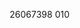 010 26067398<!DOCTYPE html>
<html lang="ar" dir="rtl">
<head>
    <meta charset="UTF-8">
    <title>كافيه الخديوي | المنيو</title>
    <meta name="viewport" content="width=device-width, initial-scale=1">
    <style>
        @import url('https://fonts.googleapis.com/css2?family=Cairo:wght@400;700&display=swap');

        body {
            font-family: 'Cairo', sans-serif;
            margin: 0;
            background: linear-gradient(to right, #d0f0fd, #f0faff);
            color: #01579b;
        }

        header {
            background-color: #03a9f4;
            color: #fff;
            text-align: center;
            padding: 40px 15px;
        }

        header h1 {
            margin: 0;
            font-size: 2.8rem;
        }

        header p {
            margin: 10px 0 0;
            font-size: 1.3rem;
            color: #e1f5fe;
        }

        .menu {
            max-width: 950px;
            margin: 40px auto;
            background: #ffffffee;
            backdrop-filter: blur(5px);
            box-shadow: 0 0 20px rgba(0,0,0,0.08);
            padding: 35px;
            border-radius: 16px;
        }

        .menu-section {
            margin-bottom: 50px;
        }

        .menu-section h2 {
            border-bottom: 3px solid #4dd0e1;
            padding-bottom: 10px;
            font-size: 2rem;
            color: #0288d1;
        }

        ul {
            list-style: none;
            padding: 0;
        }

        li {
            padding: 12px 0;
            font-size: 1.3rem;
            border-bottom: 1px dashed #b3e5fc;
            display: flex;
            justify-content: space-between;
        }

        .price {
            color: #0288d1;
            font-weight: bold;
        }

        footer {
            text-align: center;
            font-size: 0.95rem;
            color: #607d8b;
            padding: 25px;
        }
    </style>
</head>
<body>
    <header>
        <h1>كافيه الخديوي</h1>
        <p>منيو المشروبات</p>
    </header>

    <div class="menu">
        <div class="menu-section">
            <h2>☕ المشروبات الساخنة</h2>
            <ul>
                <li><span>كابتشينو</span><span class="price">25 جنيه</span></li>
                <li><span>لاتيه</span><span class="price">25 جنيه</span></li>
                <li><span>فلات وايت</span><span class="price"> 30 جنيه</span></li>
                <li><span>موكا</span><span class="price">25 جنيه</span></li>
                <li><span>نسكافيه</span><span class="price"> 25 جنيه</span></li>
                <li><span>شوكولاتة ساخنة</span><span class="price">30 جنيه</span></li>
                <li><span>أوريو ساخن</span><span class="price">35 جنيه</span></li>
                <li><span>كراميل ساخن</span><span class="price">30 جنيه</span></li>
                <li><span>قهوة أفريقية</span><span class="price">20 جنيه</span></li>
                <li><span>ماكياتو</span><span class="price">30 جنيه</span></li>
                <li><span>القهوة الأمريكية</span><span class="price">20 جنيه</span></li>
                <li><span>كون بانا</span><span class="price">40 جنيه</span></li>
                <li><span>أفوكاتو</span><span class="price">40 جنيه</span></li>
                <li><span>إسبريسو</span><span class="price">30 جنيه</span></li>
                <li><span>قهوة فرنسية</span><span class="price">25 جنيه</span></li>
                <li><span>قهوة بندق</span><span class="price">35 جنيه</span></li>
                <li><span>قهوة تركية</span><span class="price">20 جنيه</span></li>
            </ul>
        </div>

        <div class="menu-section">
            <h2>🧊 المشروبات الباردة</h2>
            <ul>
                <li><span>آيس كوفي</span><span class="price">30 جنيه</span></li>
                <li><span>آيس لاتيه</span><span class="price"> 35 جنيه</span></li>
                <li><span>فرابتشينو</span><span class="price">40 جنيه</span></li>
                <li><span>آيس موكا</span><span class="price"> 45 جنيه</span></li>
                <li><span>ميلك شيك أوريو</span><span class="price">50 جنيه</span></li>
                <li><span>سموزي فواكه</span><span class="price">50 جنيه</span></li>
                <li><span>كولد برو</span><span class="price"> 40 جنيه</span></li>
            </ul>
        </div>

        <div class="menu-section">
            <h2>🍃 الشاي والأعشاب</h2>
            <ul>
                <li><span>شاي سادة</span><span class="price">10 جنيه</span></li>
                <li><span>شاي بالنعناع</span><span class="price">10 جنيه</span></li>
                <li><span>شاي لاتيه</span><span class="price">25 جنيه</span></li>
                <li><span>كركديه</span><span class="price"> 25 جنيه</span></li>
                <li><span>ينسون</span><span class="price">15 جنيه</span></li>
                <li><span>قرفة</span><span class="price">15 جنيه</span></li>
                <li><span>أعشاب مشكلة</span><span class="price">20 جنيه</span></li>
                <li><span>جنزبيل</span><span class="price"> 15 جنيه</span></li>

            </ul>
        </div>


        <div class="menu-section">
           <h2>🥛 قسم الحليب</h2>
           <ul>
              <li><span>حليب</span><span class="price">20 جنيه</span></li>
              <li><span>قرفة بحليب</span><span class="price">25 جنيه</span></li>
             <li><span>حلبة بحليب</span><span class="price">25 جنيه</span></li>
             <li><span>شاي بحليب</span><span class="price">25 جنيه</span></li>
        </ul>
    </div>













    </div>

    <footer>
        &copy; 2025 كافيه الخديوي - جميع الحقوق محفوظة.
    </footer>
</body>
</html>010 26067398<!DOCTYPE html>
<html lang="ar" dir="rtl">
<head>
    <meta charset="UTF-8">
    <title>كافيه الخديوي | المنيو</title>
    <meta name="viewport" content="width=device-width, initial-scale=1">
    <style>
        @import url('https://fonts.googleapis.com/css2?family=Cairo:wght@400;700&display=swap');

        body {
            font-family: 'Cairo', sans-serif;
            margin: 0;
            background: linear-gradient(to right, #d0f0fd, #f0faff);
            color: #01579b;
        }

        header {
            background-color: #03a9f4;
            color: #fff;
            text-align: center;
            padding: 40px 15px;
        }

        header h1 {
            margin: 0;
            font-size: 2.8rem;
        }

        header p {
            margin: 10px 0 0;
            font-size: 1.3rem;
            color: #e1f5fe;
        }

        .menu {
            max-width: 950px;
            margin: 40px auto;
            background: #ffffffee;
            backdrop-filter: blur(5px);
            box-shadow: 0 0 20px rgba(0,0,0,0.08);
            padding: 35px;
            border-radius: 16px;
        }

        .menu-section {
            margin-bottom: 50px;
        }

        .menu-section h2 {
            border-bottom: 3px solid #4dd0e1;
            padding-bottom: 10px;
            font-size: 2rem;
            color: #0288d1;
        }

        ul {
            list-style: none;
            padding: 0;
        }

        li {
            padding: 12px 0;
            font-size: 1.3rem;
            border-bottom: 1px dashed #b3e5fc;
            display: flex;
            justify-content: space-between;
        }

        .price {
            color: #0288d1;
            font-weight: bold;
        }

        footer {
            text-align: center;
            font-size: 0.95rem;
            color: #607d8b;
            padding: 25px;
        }
    </style>
</head>
<body>
    <header>
        <h1>كافيه الخديوي</h1>
        <p>منيو المشروبات</p>
    </header>

    <div class="menu">
        <div class="menu-section">
            <h2>☕ المشروبات الساخنة</h2>
            <ul>
                <li><span>كابتشينو</span><span class="price">25 جنيه</span></li>
                <li><span>لاتيه</span><span class="price">25 جنيه</span></li>
                <li><span>فلات وايت</span><span class="price"> 30 جنيه</span></li>
                <li><span>موكا</span><span class="price">25 جنيه</span></li>
                <li><span>نسكافيه</span><span class="price"> 25 جنيه</span></li>
                <li><span>شوكولاتة ساخنة</span><span class="price">30 جنيه</span></li>
                <li><span>أوريو ساخن</span><span class="price">35 جنيه</span></li>
                <li><span>كراميل ساخن</span><span class="price">30 جنيه</span></li>
                <li><span>قهوة أفريقية</span><span class="price">20 جنيه</span></li>
                <li><span>ماكياتو</span><span class="price">30 جنيه</span></li>
                <li><span>القهوة الأمريكية</span><span class="price">20 جنيه</span></li>
                <li><span>كون بانا</span><span class="price">40 جنيه</span></li>
                <li><span>أفوكاتو</span><span class="price">40 جنيه</span></li>
                <li><span>إسبريسو</span><span class="price">30 جنيه</span></li>
                <li><span>قهوة فرنسية</span><span class="price">25 جنيه</span></li>
                <li><span>قهوة بندق</span><span class="price">35 جنيه</span></li>
                <li><span>قهوة تركية</span><span class="price">20 جنيه</span></li>
            </ul>
        </div>

        <div class="menu-section">
            <h2>🧊 المشروبات الباردة</h2>
            <ul>
                <li><span>آيس كوفي</span><span class="price">30 جنيه</span></li>
                <li><span>آيس لاتيه</span><span class="price"> 35 جنيه</span></li>
                <li><span>فرابتشينو</span><span class="price">40 جنيه</span></li>
                <li><span>آيس موكا</span><span class="price"> 45 جنيه</span></li>
                <li><span>ميلك شيك أوريو</span><span class="price">50 جنيه</span></li>
                <li><span>سموزي فواكه</span><span class="price">50 جنيه</span></li>
                <li><span>كولد برو</span><span class="price"> 40 جنيه</span></li>
            </ul>
        </div>

        <div class="menu-section">
            <h2>🍃 الشاي والأعشاب</h2>
            <ul>
                <li><span>شاي سادة</span><span class="price">10 جنيه</span></li>
                <li><span>شاي بالنعناع</span><span class="price">10 جنيه</span></li>
                <li><span>شاي لاتيه</span><span class="price">25 جنيه</span></li>
                <li><span>كركديه</span><span class="price"> 25 جنيه</span></li>
                <li><span>ينسون</span><span class="price">15 جنيه</span></li>
                <li><span>قرفة</span><span class="price">15 جنيه</span></li>
                <li><span>أعشاب مشكلة</span><span class="price">20 جنيه</span></li>
                <li><span>جنزبيل</span><span class="price"> 15 جنيه</span></li>

            </ul>
        </div>


        <div class="menu-section">
           <h2>🥛 قسم الحليب</h2>
           <ul>
              <li><span>حليب</span><span class="price">20 جنيه</span></li>
              <li><span>قرفة بحليب</span><span class="price">25 جنيه</span></li>
             <li><span>حلبة بحليب</span><span class="price">25 جنيه</span></li>
             <li><span>شاي بحليب</span><span class="price">25 جنيه</span></li>
        </ul>
    </div>













    </div>

    <footer>
    
        &copy; 2025 كافيه الخديوي - جميع الحقوق محفوظة.
    </footer>
</body>
</html>
